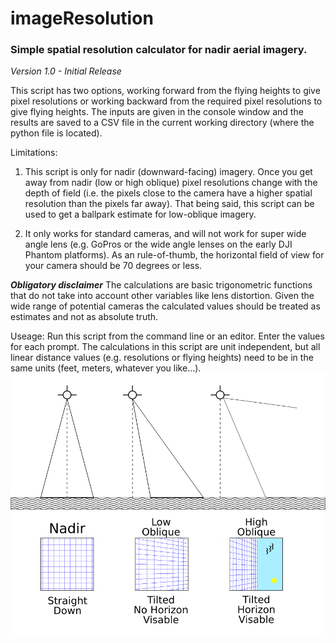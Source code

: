 # imageResolution
### Simple spatial resolution calculator for nadir aerial imagery.
_Version 1.0 - Initial Release_

This script has two options, working forward from the 
flying heights to give pixel resolutions or working 
backward from the required pixel resolutions to give flying 
heights. The inputs are given in the console window and the
results are saved to a CSV file in the current working
directory (where the python file is located).

Limitations:
1. This script is only for nadir (downward-facing) imagery.
	Once you get away from nadir (low or high oblique) 
    pixel resolutions change with the depth of field (i.e. 
    the pixels close to the camera have a higher spatial 
    resolution than the pixels far away). That being said, 
    this script can be used to get a ballpark estimate for
    low-oblique imagery.
    
2. It only works for standard cameras, and will not work 
    for super wide angle lens (e.g. GoPros or the wide 
    angle lenses on the early DJI Phantom platforms). As 
    an rule-of-thumb, the horizontal field of view for your
    camera should be 70 degrees or less.
    
_**Obligatory disclaimer**_
The calculations are basic trigonometric functions that do not take into account other variables like lens distortion. Given the wide range of potential cameras the calculated values should be treated as estimates and not as absolute truth.
	
Useage:
Run this script from the command line or an editor. Enter the values for each prompt. The calculations in this script are unit independent, but all linear distance values 
(e.g. resolutions or flying heights) need to be in the same units (feet, meters, whatever you like...).
![](https://github.com/geojames/imageResolution/blob/master/nadir_vs_oblique.png)
